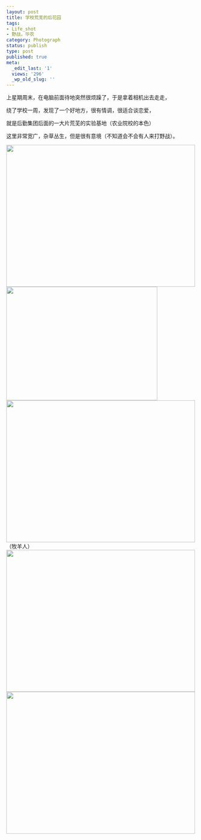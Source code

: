 ```yaml
---
layout: post
title: 学校荒芜的后花园
tags:
- Life_shot
- 野战，华农
category: Photograph
status: publish
type: post
published: true
meta:
  _edit_last: '1'
  views: '296'
  _wp_old_slug: ''
---
```

上星期周末，在电脑前面待地突然很烦躁了，于是拿着相机出去走走，

绕了学校一周，发现了一个好地方，很有情调，很适合谈恋爱，

就是后勤集团后面的一大片荒芜的实验基地（农业院校的本色）

这里非常宽广，杂草丛生，但是很有意境（不知道会不会有人来打野战）。

<img title="ccc" src="http://pic.yupoo.com/jacobz/AFI5VP3y/medium.jpg" alt="" width="500" height="375" />

<!--more--><img class="alignnone" title="羊羊羊" src="http://pic.yupoo.com/jacobz/AFI6olBh/AsjrL.jpg" alt="" width="400" height="300" />

<img class="alignnone" title="牧羊人" src="http://pic.yupoo.com/jacobz/AFI6mSrF/medium.jpg" alt="" width="500" height="375" />
（牧羊人）

<img title="ccc" src="http://pic.yupoo.com/jacobz/AFI5zN3k/medium.jpg" alt="" width="500" height="375" />

<img title="ccc" src="http://pic.yupoo.com/jacobz/AFHWwGJr/medium.jpg" alt="" width="500" height="375" />
